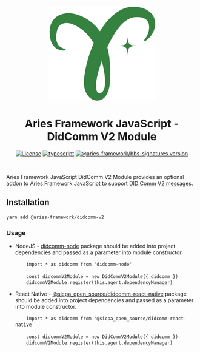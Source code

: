 <p align="center">
  <br />
  <img
    alt="Hyperledger Aries logo"
    src="https://raw.githubusercontent.com/hyperledger/aries-framework-javascript/aa31131825e3331dc93694bc58414d955dcb1129/images/aries-logo.png"
    height="250px"
  />
</p>
<h1 align="center"><b>Aries Framework JavaScript - DidComm V2 Module</b></h1>
<p align="center">
  <a
    href="https://raw.githubusercontent.com/hyperledger/aries-framework-javascript/main/LICENSE"
    ><img
      alt="License"
      src="https://img.shields.io/badge/License-Apache%202.0-blue.svg"
  /></a>
  <a href="https://www.typescriptlang.org/"
    ><img
      alt="typescript"
      src="https://img.shields.io/badge/%3C%2F%3E-TypeScript-%230074c1.svg"
  /></a>
    <a href="https://www.npmjs.com/package/@aries-framework/bbs-signatures"
    ><img
      alt="@aries-framework/bbs-signatures version"
      src="https://img.shields.io/npm/v/@aries-framework/bbs-signatures"
  /></a>

</p>
<br />

Aries Framework JavaScript DidComm V2 Module provides an optional addon to Aries Framework JavaScript to support [DID Comm V2 messages](https://identity.foundation/didcomm-messaging/spec/).

## Installation

```sh
yarn add @aries-framework/didcomm-v2
```

### Usage

- NodeJS - [didcomm-node](https://www.npmjs.com/package/didcomm-node) package should be added into project dependencies and passed as a parameter into module constructor.

  ```
      import * as didcomm from 'didcomm-node'

      const didcommV2Module = new DidCommV2Module({ didcomm })
      didcommV2Module.register(this.agent.dependencyManager)
  ```

- React Native - [@sicpa_open_source/didcomm-react-native](https://www.npmjs.com/package/@sicpa_open_source/didcomm-react-native) package should be added into project dependencies and passed as a parameter into module constructor.

  ```
      import * as didcomm from '@sicpa_open_source/didcomm-react-native'

      const didcommV2Module = new DidCommV2Module({ didcomm })
      didcommV2Module.register(this.agent.dependencyManager)
  ```
